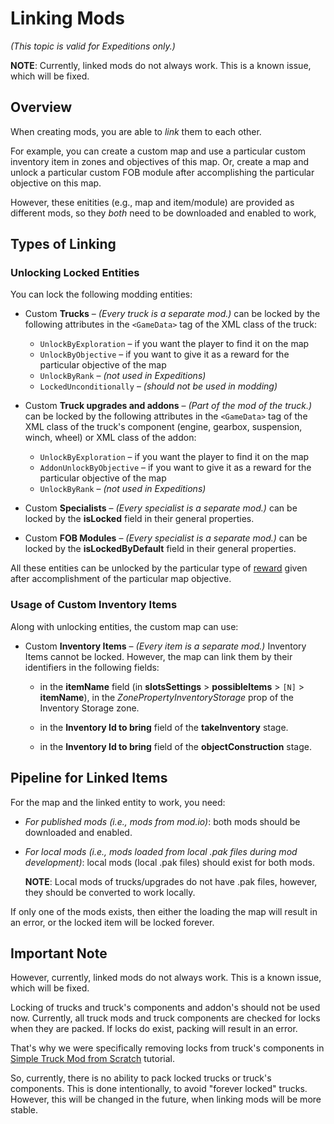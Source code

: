 # Linking Mods

*(This topic is valid for Expeditions only.)*

**NOTE**: Currently, linked mods do not always work. This is a known issue, which will be fixed.


## Overview 
When creating mods, you are able to *link* them to each other.

For example, you can create a custom map and use a particular custom inventory item in zones and objectives of this map.
Or, create a map and unlock a particular custom FOB module after accomplishing the particular objective on this map.

However, these enitities (e.g., map and item/module) are provided as different mods, so they *both* need to be downloaded and enabled to work, 

## Types of Linking

### Unlocking Locked Entities
You can lock the following modding entities:

-   Custom **Trucks** – *(Every truck is a separate mod.)* can be locked by the following attributes in the `<GameData>` tag of the XML class of the truck:

    -   `UnlockByExploration` – if you want the player to find it on the map
    -   `UnlockByObjective` – if you want to give it as a reward for the particular objective of the map
    -   `UnlockByRank` – *(not used in Expeditions)*
    -   `LockedUnconditionally` – *(should not be used in modding)*

-   Custom **Truck upgrades and addons** – *(Part of the mod of the truck.)* can be locked by the following attributes in the `<GameData>` tag of the XML class of the truck's component (engine, gearbox, suspension, winch, wheel) or XML class of the addon:

    -   `UnlockByExploration` – if you want the player to find it on the map
    -   `AddonUnlockByObjective` – if you want to give it as a reward for the particular objective of the map
    -   `UnlockByRank` – *(not used in Expeditions)*

-   Custom **Specialists** – *(Every specialist is a separate mod.)* can be locked by the **isLocked** field in their general properties.

-   Custom **FOB Modules** – *(Every specialist is a separate mod.)* can be locked by the **isLockedByDefault** field in their general properties.

All these entities can be unlocked by the particular type of [reward] given after accomplishment of the particular map objective.

### Usage of Custom Inventory Items
Along with unlocking entities, the custom map can use:

-   Custom **Inventory Items** – *(Every item is a separate mod.)* Inventory Items cannot be locked. However, the map can link them by their identifiers in the following fields: 

    -   in the **itemName** field (in **slotsSettings** \> **possibleItems** \> `[N]` \> **itemName**), in the *ZonePropertyInventoryStorage* prop of the Inventory Storage zone.

    -   in the **Inventory Id to bring** field of the **takeInventory** stage.
    -   in the **Inventory Id to bring** field of the **objectConstruction** stage. 


## Pipeline for Linked Items 
For the map and the linked entity to work, you need:

-   *For published mods (i.e., mods from mod.io)*: both mods should be downloaded and enabled.

-   *For local mods (i.e., mods loaded from local .pak files during mod development)*: local mods (local .pak files) should exist for both mods.

    **NOTE**: Local mods of trucks/upgrades do not have .pak files, however, they should be converted to work locally.

If only one of the mods exists, then either the loading the map will result in an error, or the locked item will be locked forever.


## Important Note
However, currently, linked mods do not always work. This is a known issue, which will be fixed.

Locking of trucks and truck's components and addon's should not be used now. Currently, all truck mods and truck components are checked for locks when they are packed. If locks do exist, packing will result in an error. 

That's why we were specifically removing locks from truck's components in [Simple Truck Mod from Scratch][tutorial_step_6] tutorial.

So, currently, there is no ability to pack locked trucks or truck's components. This is done intentionally, to avoid "forever locked" trucks. However, this will be changed in the future, when linking mods will be more stable.
 


[reward]: ./../map_modding/creating_a_map/objectives/objectives_in_expeditions/rewards.md
[tutorial_step_6]: ./../truck_modding/getting_started/simple_truck_mod_from_scratch/step_6_creating_xml_files_of_truck_components.md#modify-the-unlockbyexploration-and-addonunlockbyobjective-attrubutes